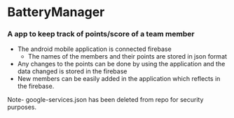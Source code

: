# BatteryManager 

### A app to keep track of points/score of a team member

* The android mobile application is connected firebase
  * The names of the members and their points are stored in json format
* Any changes to the points can be done by using the application and the data changed is stored in the firebase
* New members can be easily added in the application which reflects in the firebase.

Note- google-services.json has been deleted from repo for security purposes.
